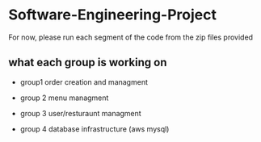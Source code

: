 # Software-Engineering-Project

For now, please run each segment of the code from the zip files provided


## what each group is working on


* group1
order creation and managment


* group 2
menu managment

* group 3 
user/resturaunt managment

* group 4 
database infrastructure (aws mysql)
